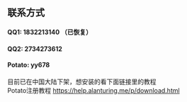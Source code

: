 ## 联系方式
#### QQ1: 1832213140 （已恢复）
#### QQ2: 2734273612 

#### Potato: yy678
目前已在中国大陆下架，想安装的看下面链接里的教程<br>
Potato注册教程 https://help.alanturing.me/p/download.html
